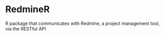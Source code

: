 RedmineR
========

R package that communicates with Redmine, a project management tool, via the RESTful API
